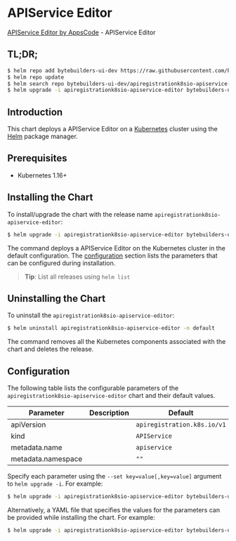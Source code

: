 # APIService Editor

[APIService Editor by AppsCode](https://byte.builders) - APIService Editor

## TL;DR;

```bash
$ helm repo add bytebuilders-ui-dev https://raw.githubusercontent.com/bytebuilders/ui-wizards/
$ helm repo update
$ helm search repo bytebuilders-ui-dev/apiregistrationk8sio-apiservice-editor --version=v0.4.17
$ helm upgrade -i apiregistrationk8sio-apiservice-editor bytebuilders-ui-dev/apiregistrationk8sio-apiservice-editor -n default --create-namespace --version=v0.4.17
```

## Introduction

This chart deploys a APIService Editor on a [Kubernetes](http://kubernetes.io) cluster using the [Helm](https://helm.sh) package manager.

## Prerequisites

- Kubernetes 1.16+

## Installing the Chart

To install/upgrade the chart with the release name `apiregistrationk8sio-apiservice-editor`:

```bash
$ helm upgrade -i apiregistrationk8sio-apiservice-editor bytebuilders-ui-dev/apiregistrationk8sio-apiservice-editor -n default --create-namespace --version=v0.4.17
```

The command deploys a APIService Editor on the Kubernetes cluster in the default configuration. The [configuration](#configuration) section lists the parameters that can be configured during installation.

> **Tip**: List all releases using `helm list`

## Uninstalling the Chart

To uninstall the `apiregistrationk8sio-apiservice-editor`:

```bash
$ helm uninstall apiregistrationk8sio-apiservice-editor -n default
```

The command removes all the Kubernetes components associated with the chart and deletes the release.

## Configuration

The following table lists the configurable parameters of the `apiregistrationk8sio-apiservice-editor` chart and their default values.

|     Parameter      | Description |                Default                 |
|--------------------|-------------|----------------------------------------|
| apiVersion         |             | <code>apiregistration.k8s.io/v1</code> |
| kind               |             | <code>APIService</code>                |
| metadata.name      |             | <code>apiservice</code>                |
| metadata.namespace |             | <code>""</code>                        |


Specify each parameter using the `--set key=value[,key=value]` argument to `helm upgrade -i`. For example:

```bash
$ helm upgrade -i apiregistrationk8sio-apiservice-editor bytebuilders-ui-dev/apiregistrationk8sio-apiservice-editor -n default --create-namespace --version=v0.4.17 --set apiVersion=apiregistration.k8s.io/v1
```

Alternatively, a YAML file that specifies the values for the parameters can be provided while
installing the chart. For example:

```bash
$ helm upgrade -i apiregistrationk8sio-apiservice-editor bytebuilders-ui-dev/apiregistrationk8sio-apiservice-editor -n default --create-namespace --version=v0.4.17 --values values.yaml
```
